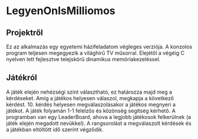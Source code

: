 # LegyenOnIsMilliomos

## Projektről
Ez az alkalmazás egy egyetemi házifeladatom végleges verziója. A konzolos program teljesen megegyezik a világhírű TV műsorral. Elejétől a végéig C nyelven lett fejlesztve telejskörű dinamikus memóriakezeléssel.

## Játékról
A játék elején nehézségi szint választható, ez határozza majd meg a kérdéseket. Amíg a játékos helyesen válaszol, megkapja a következő kérdést. 10. kérdés helyesen megválaszolásakor a játékos megnyeri a játékot. A játék folyamán 1-1 felelzős és közönség segítség kérhető.
A programban van egy LeaderBoard, ahova a legjobb játékosok felkerülnek (a játék elején megadott nevükkel). A rangsorolást a megválaszolt kérdések és a játékban eltöltött idő szerint végződik.
